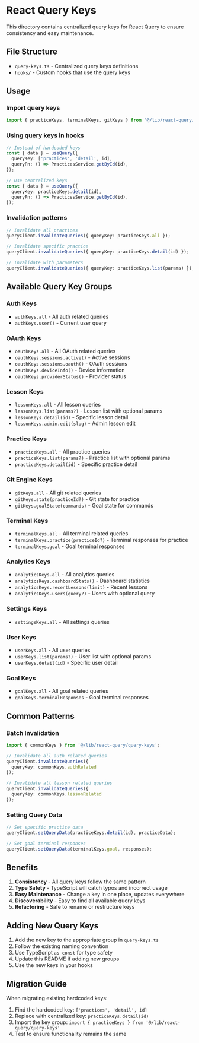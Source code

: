 # React Query Keys

This directory contains centralized query keys for React Query to ensure consistency and easy maintenance.

## File Structure

- `query-keys.ts` - Centralized query keys definitions
- `hooks/` - Custom hooks that use the query keys

## Usage

### Import query keys

```typescript
import { practiceKeys, terminalKeys, gitKeys } from '@/lib/react-query/query-keys';
```

### Using query keys in hooks

```typescript
// Instead of hardcoded keys
const { data } = useQuery({
  queryKey: ['practices', 'detail', id],
  queryFn: () => PracticesService.getById(id),
});

// Use centralized keys
const { data } = useQuery({
  queryKey: practiceKeys.detail(id),
  queryFn: () => PracticesService.getById(id),
});
```

### Invalidation patterns

```typescript
// Invalidate all practices
queryClient.invalidateQueries({ queryKey: practiceKeys.all });

// Invalidate specific practice
queryClient.invalidateQueries({ queryKey: practiceKeys.detail(id) });

// Invalidate with parameters
queryClient.invalidateQueries({ queryKey: practiceKeys.list(params) });
```

## Available Query Key Groups

### Auth Keys
- `authKeys.all` - All auth related queries
- `authKeys.user()` - Current user query

### OAuth Keys
- `oauthKeys.all` - All OAuth related queries
- `oauthKeys.sessions.active()` - Active sessions
- `oauthKeys.sessions.oauth()` - OAuth sessions
- `oauthKeys.deviceInfo()` - Device information
- `oauthKeys.providerStatus()` - Provider status

### Lesson Keys
- `lessonKeys.all` - All lesson queries
- `lessonKeys.list(params?)` - Lesson list with optional params
- `lessonKeys.detail(id)` - Specific lesson detail
- `lessonKeys.admin.edit(slug)` - Admin lesson edit

### Practice Keys
- `practiceKeys.all` - All practice queries
- `practiceKeys.list(params?)` - Practice list with optional params
- `practiceKeys.detail(id)` - Specific practice detail

### Git Engine Keys
- `gitKeys.all` - All git related queries
- `gitKeys.state(practiceId?)` - Git state for practice
- `gitKeys.goalState(commands)` - Goal state for commands

### Terminal Keys
- `terminalKeys.all` - All terminal related queries
- `terminalKeys.practice(practiceId?)` - Terminal responses for practice
- `terminalKeys.goal` - Goal terminal responses

### Analytics Keys
- `analyticsKeys.all` - All analytics queries
- `analyticsKeys.dashboardStats()` - Dashboard statistics
- `analyticsKeys.recentLessons(limit)` - Recent lessons
- `analyticsKeys.users(query?)` - Users with optional query

### Settings Keys
- `settingsKeys.all` - All settings queries

### User Keys
- `userKeys.all` - All user queries
- `userKeys.list(params?)` - User list with optional params
- `userKeys.detail(id)` - Specific user detail

### Goal Keys
- `goalKeys.all` - All goal related queries
- `goalKeys.terminalResponses` - Goal terminal responses

## Common Patterns

### Batch Invalidation
```typescript
import { commonKeys } from '@/lib/react-query/query-keys';

// Invalidate all auth related queries
queryClient.invalidateQueries({ 
  queryKey: commonKeys.authRelated 
});

// Invalidate all lesson related queries
queryClient.invalidateQueries({ 
  queryKey: commonKeys.lessonRelated 
});
```

### Setting Query Data
```typescript
// Set specific practice data
queryClient.setQueryData(practiceKeys.detail(id), practiceData);

// Set goal terminal responses
queryClient.setQueryData(terminalKeys.goal, responses);
```

## Benefits

1. **Consistency** - All query keys follow the same pattern
2. **Type Safety** - TypeScript will catch typos and incorrect usage
3. **Easy Maintenance** - Change a key in one place, updates everywhere
4. **Discoverability** - Easy to find all available query keys
5. **Refactoring** - Safe to rename or restructure keys

## Adding New Query Keys

1. Add the new key to the appropriate group in `query-keys.ts`
2. Follow the existing naming convention
3. Use TypeScript `as const` for type safety
4. Update this README if adding new groups
5. Use the new keys in your hooks

## Migration Guide

When migrating existing hardcoded keys:

1. Find the hardcoded key: `['practices', 'detail', id]`
2. Replace with centralized key: `practiceKeys.detail(id)`
3. Import the key group: `import { practiceKeys } from '@/lib/react-query/query-keys'`
4. Test to ensure functionality remains the same
